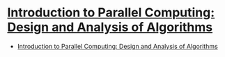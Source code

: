 # [Introduction to Parallel Computing: Design and Analysis of Algorithms](https://isbn.nu/9780201648652)

- [Introduction to Parallel Computing: Design and Analysis of Algorithms](#introduction-to-parallel-computing-design-and-analysis-of-algorithms)
